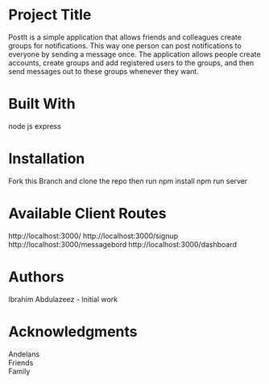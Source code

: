 <h1>Project Title</h1>

PostIt is a simple application that allows friends and colleagues create groups for notifications. This way one person can post notifications to everyone by sending a message once. The application allows people create accounts, create groups and add registered users to the groups, and then send messages out to these groups whenever they want.

<h1>Built With</h1>

node js 
express 

<h1>Installation</h1>
Fork this Branch and clone the repo then run
npm install
npm run server

<h1>Available Client Routes</h1>
http://localhost:3000/
http://localhost:3000/signup
http://localhost:3000/messagebord
http://localhost:3000/dashboard
<h1>Authors</h1>

Ibrahim Abdulazeez - Initial work

<h1>Acknowledgments</h1>

Andelans<br/>
Friends<br/>
Family
